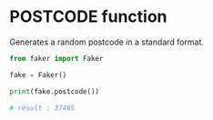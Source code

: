 # **POSTCODE** function

Generates a random postcode in a standard format.

```py
from faker import Faker

fake = Faker()

print(fake.postcode())

# result : 37465
```
